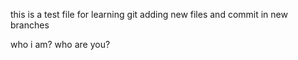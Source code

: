 this is a test file for learning git
adding new files and commit in new branches

who i am?
who are you?